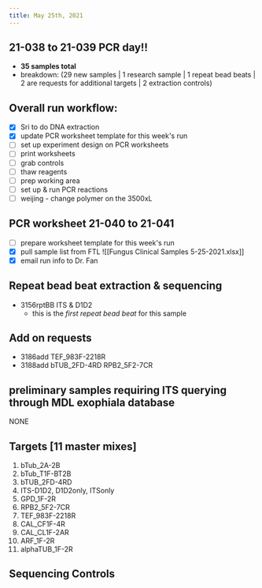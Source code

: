 ```yaml
---
title: May 25th, 2021
---
```


## 21-038 to 21-039 PCR day!!
- **35 samples total**
- breakdown: (29 new samples | 1 research sample | 1 repeat bead beats | 2 are requests for additional targets | 2 extraction controls)

## Overall run workflow:
- [x] Sri to do DNA extraction
- [x] update PCR worksheet template for this week's run
- [ ] set up experiment design on PCR worksheets
- [ ] print worksheets
- [ ] grab controls 
- [ ] thaw reagents
- [ ] prep working area
- [ ] set up & run PCR reactions
- [ ] weijing - change polymer on the 3500xL

## PCR worksheet 21-040 to 21-041
- [ ] prepare worksheet template for this week's run 
- [x] pull sample list from FTL ![[Fungus Clinical Samples 5-25-2021.xlsx]]
- [x] email run info to Dr. Fan 

## Repeat bead beat extraction & sequencing 
- 3156rptBB ITS & D1D2
	- this is the *first repeat bead beat* for this sample
	  
## Add on requests 
- 3186add TEF_983F-2218R 
- 3188add bTUB_2FD-4RD	RPB2_5F2-7CR


## preliminary samples requiring ITS querying through MDL exophiala database
NONE

## Targets [11 master mixes]
1. bTub_2A-2B 
2. bTub_T1F-BT2B
3. bTUB_2FD-4RD
4. ITS-D1D2, D1D2only, ITSonly
5. GPD_1F-2R
6. RPB2_5F2-7CR
7. TEF_983F-2218R
8. CAL_CF1F-4R
9. CAL_CL1F-2AR
10. ARF_1F-2R
11. alphaTUB_1F-2R


## Sequencing Controls
